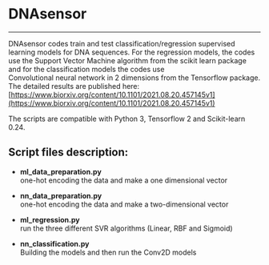 # DNAsensor
___
DNAsensor codes train and test classification/regression supervised learning models for DNA sequences. For the regression models, 
the codes use the Support Vector Machine algorithm from the scikit learn package and for the classification models the codes use  
Convolutional neural network in 2 dimensions from the Tensorflow package. The detailed results are published here: [https://www.biorxiv.org/content/10.1101/2021.08.20.457145v1](https://www.biorxiv.org/content/10.1101/2021.08.20.457145v1)

The scripts are compatible with Python 3, Tensorflow 2 and Scikit-learn 0.24.

## Script files description:

* **ml_data_preparation.py** </br>
    one-hot encoding the data and make a one dimensional vector

* **nn_data_preparation.py** </br>
    one-hot encoding the data and make a two-dimensional vector

* **ml_regression.py** </br>
    run the three different SVR algorithms (Linear, RBF and Sigmoid)

* **nn_classification.py** </br>
    Building the models and then run the Conv2D models

